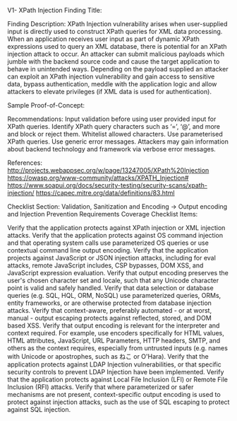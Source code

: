 V1- XPath Injection
Finding Title:

Finding Description:
XPath Injection vulnerability arises when user-supplied input is directly used to construct XPath queries for XML data processing. When an application receives user input as part of dynamic XPath expressions used to query an XML database, there is potential for an XPath injection attack to occur. An attacker can submit malicious payloads which jumble with the backend source code and cause the target application to behave in unintended ways.  Depending on the payload supplied an attacker can exploit an XPath injection vulnerability and gain access to sensitive data, bypass authentication, meddle with the application logic and allow attackers to elevate privileges (if XML data is used for authentication).

Sample Proof-of-Concept:

Recommendations:
Input validation before using user provided input for XPath queries. 
Identify XPath query characters such as ‘=’, ‘@’, and more and block or reject them. Whitelist allowed characters. 
Use parameterised XPath queries. 
Use generic error messages. Attackers may gain information about backend technology and framework via verbose error messages. 

References:
http://projects.webappsec.org/w/page/13247005/XPath%20Injection
https://owasp.org/www-community/attacks/XPATH_Injection#
https://www.soapui.org/docs/security-testing/security-scans/xpath-injection/
https://capec.mitre.org/data/definitions/83.html



Checklist Section: Validation, Sanitization and Encoding -> Output encoding and Injection Prevention Requirements
Coverage Checklist Items:

Verify that the application protects against XPath injection or XML injection attacks.
Verify that the application protects against OS command injection and that operating system calls use parameterized OS queries or use contextual command line output encoding.
Verify that the application projects against JavaScript or JSON injection attacks, including for eval attacks, remote JavaScript includes, CSP bypasses, DOM XSS, and JavaScript expression evaluation.
Verify that output encoding preserves the user's chosen character set and locale, such that any Unicode character point is valid and safely handled.
Verify that data selection or database queries (e.g. SQL, HQL, ORM, NoSQL) use parameterized queries, ORMs, entity frameworks, or are otherwise protected from database injection attacks.
Verify that context-aware, preferably automated - or at worst, manual - output escaping protects against reflected, stored, and DOM based XSS.
Verify that output encoding is relevant for the interpreter and context required. For example, use encoders specifically for HTML values, HTML attributes, JavaScript, URL Parameters, HTTP headers, SMTP, and others as the context requires, especially from untrusted inputs (e.g. names with Unicode or apostrophes, such as ねこ or O'Hara).
Verify that the application protects against LDAP Injection vulnerabilities, or that specific security controls to prevent LDAP Injection have been implemented.
Verify that the application protects against Local File Inclusion (LFI) or Remote File Inclusion (RFI) attacks.
Verify that where parameterized or safer mechanisms are not present, context-specific output encoding is used to protect against injection attacks, such as the use of SQL escaping to protect against SQL injection.
